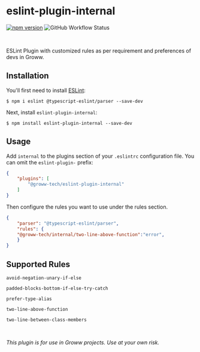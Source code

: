 # eslint-plugin-internal
 [![npm version](https://img.shields.io/npm/v/@groww-tech/eslint-plugin-internal?color=51C838)](https://www.npmjs.com/package/@groww-tech/eslint-plugin-internal)
 ![GitHub Workflow Status](https://img.shields.io/github/workflow/status/Groww/webster/Eslint_Plugin_Internal_Build?color=51C838)

<br/>


ESLint Plugin with customized rules as per requirement and preferences of devs in Groww.

## Installation

You'll first need to install [ESLint](http://eslint.org):

```
$ npm i eslint @typescript-eslint/parser --save-dev 
```

Next, install `eslint-plugin-internal`:

```
$ npm install eslint-plugin-internal --save-dev
```


## Usage

Add `internal` to the plugins section of your `.eslintrc` configuration file. You can omit the `eslint-plugin-` prefix:

```json
{
    "plugins": [
        "@groww-tech/eslint-plugin-internal"
    ]
}
```


Then configure the rules you want to use under the rules section.

```json
{  
    "parser": "@typescript-eslint/parser",
    "rules": {
    "@groww-tech/internal/two-line-above-function":"error",
    }
}
```

## Supported Rules

```
avoid-negation-unary-if-else  
```
```
padded-blocks-bottom-if-else-try-catch 
```

```
prefer-type-alias
```

```
two-line-above-function
```

```
two-line-between-class-members
```

<br/>

*This plugin is for use in Groww projects. Use at your own risk.*

